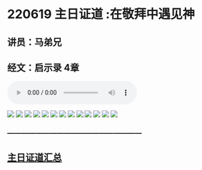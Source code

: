 # 220619 主日证道 :在敬拜中遇见神
## 讲员：马弟兄
## 经文：启示录 4章

<audio controls src="./220619.mp3"></audio>

![](1.jpg)
![](2.jpg)
![](3.jpg)
![](4.jpg)
![](5.jpg)
![](6.jpg)
![](7.jpg)
![](8.jpg)
![](9.jpg)
![](10.jpg)
![](11.jpg)
![](12.jpg)
![](13.jpg)

### ———————————————————

## [主日证道汇总](https://nccchurch.github.io/Sermons/)
